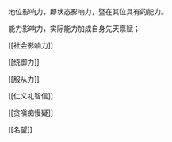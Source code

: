 
地位影响力，即状态影响力，暨在其位具有的能力。

能力影响力，实际能力加成自身先天禀赋；

[[社会影响力]]

[[统御力]]

[[服从力]]

[[仁义礼智信]]

[[贪嗔痴慢疑]]

[[名望]]